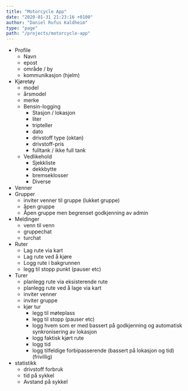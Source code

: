 ```yaml
---
title: "Motorcycle App"
date: "2020-01-31 21:23:16 +0100"
author: "Daniel Rufus Kaldheim"
type: "page"
path: "/projects/motorcycle-app"
---
```



* Profile
  * Navn
  * epost
  * område / by
  * kommunikasjon (hjelm)
* Kjøretøy
  * model
  * årsmodel
  * merke
  * Bensin-logging
    * Stasjon / lokasjon
    * liter
    * tripteller
    * dato
    * drivstoff type (oktan)
    * drivstoff-pris
    * fulltank / ikke full tank
  * Vedlikehold
    * Sjekkliste
    * dekkbytte
    * bremseklosser
    * Diverse
* Venner
* Grupper
  * inviter venner til gruppe (lukket gruppe)
  * åpen gruppe
  * Åpen gruppe men begrenset godkjenning av admin
* Meldinger
  * venn til venn
  * gruppechat
  * turchat
* Ruter
  * Lag rute via kart
  * Lag rute ved å kjøre
  * Logg rute i bakgrunnen
  * legg til stopp punkt (pauser etc)
* Turer
  * planlegg rute via eksisterende rute
  * planlegg rute ved å lage via kart
  * inviter venner
  * inviter gruppe
  * kjør tur
    * legg til møteplass
    * legg til stopp (pauser etc)
    * logg hvem som er med bassert på godkjenning og automatisk synkronisering av lokasjon
    * logg faktisk kjørt rute
    * logg tid
    * logg tilfeldige forbipasserende (bassert på lokasjon og tid) (frivillig)
* statistikk
  * drivstoff forbruk
  * tid på sykkel
  * Avstand på sykkel
